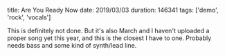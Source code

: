 title: Are You Ready Now
date: 2019/03/03
duration: 146341
tags: ['demo', 'rock', 'vocals']

This is definitely not done. But it's also March and I haven't uploaded a proper song yet this year, and this is the closest I have to one. Probably needs bass and some kind of synth/lead line.
